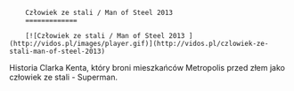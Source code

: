 
        Człowiek ze stali / Man of Steel 2013 
        =============
        
        [![Człowiek ze stali / Man of Steel 2013 ](http://vidos.pl/images/player.gif)](http://vidos.pl/czlowiek-ze-stali-man-of-steel-2013)
        
        
 Historia Clarka Kenta, który broni mieszkańców Metropolis przed złem jako człowiek ze stali - Superman.
    